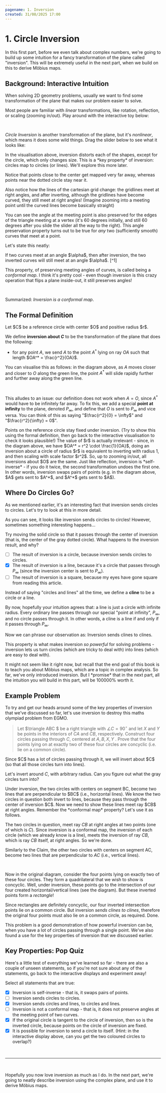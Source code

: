 ```yaml
---
pagename: 1. Inversion
created: 31/08/2025 17:00
---
```


# 1. Circle Inversion

In this first part, before we even talk about complex numbers, we're going to build up some intuition for a fancy transformation of the plane called "inversion". This will be extremely useful in the next part, when we build on this to derive Möbius maps.

## Background: Interactive Intuition

When solving 2D geometry problems, usually we want to find some transformation of the plane that makes our problem easier to solve.

Most people are familiar with *linear* transformations, like rotation, reflection, or scaling (zooming in/out). Play around with the interactive toy below:

<LinearTransformations/>


<br/>

*Circle Inversion* is another transformation of the plane, but it's *nonlinear*, which means it does some wild things. Drag the slider below to see what it looks like:

<Inversion/>

<KeyIdea>
In the visualisation above, inversion distorts each of the shapes, except for the circle, which only changes size. This is a *key property* of inversion: circles map to circles (or lines). We'll explore this more later.
</KeyIdea>

Notice that points close to the center get mapped very far away, whereas points near the dotted circle stay near it.

Also notice how the lines of the cartesian grid change: the gridlines meet at right angles, and after inverting, although the gridlines have become curved, they still meet at right angles! (Imagine zooming into a meeting point until the curved lines become basically straight)

You can see the angle at the meeting point is also preserved for the edges of the triangle meeting at a vertex (it's 60 degrees initially, and still 60 degrees after you slide the slider all the way to the right). This angle preservation property turns out to be true for *any* two (sufficiently smooth) curves that meet at a point.

Let's state this neatly:

<KeyIdea>
If two curves meet at an angle $\alpha$, then after inversion, the two inverted curves will still meet at an angle $\alpha$. [^1]

<div className="flex justify-center items-center">
    <AUTOSVG src='mobius/inversion/conformalmap.svg' width='300' height='180'/>
</div>

This property, of preserving meeting angles of curves, is called being a *conformal map*. I think it's pretty cool - even though inversion is this crazy operation that flips a plane inside-out, it still preserves angles!

<br/>

Summarized: *Inversion is a conformal map*.
</KeyIdea>

[^1]: This is hard to prove using pure Euclidean geometry, since we need the notion of "tangent lines" to curves, meaning we need the notion of a 2D derivative. This is where complex analysis is useful!

## The Formal Definition

<Defn name="Inversion">
Let $C$ be a reference circle with center $O$ and positive radius $r$.

We define **inversion about $C$** to be the transformation of the plane that does the following:

- for any point $A$, we send $A$ to the point $A^*$ lying on ray $OA$ such that length $OA^* = \frac{r^2}{OA}$.

<div className="flex justify-center items-center mt-2">
    <AUTOSVG src='mobius/inversion/defn.svg' width='200' height='200'/>
</div>

You can visualise this as follows: in the diagram above, as $A$ moves closer and closer to $O$ along the green line, the point $A^*$ will slide rapidly further and further away along the green line.

<br/>

This alludes to an issue: our definition does not work when $A=O$, since $A^*$ would have to be infinitely far away. To fix this, we add a special **point at infinity** to the plane, denoted $P_\infty$, and define that $O$ is sent to $P_\infty$ and vice versa. You can think of this as saying "$\frac{r^2}{0} = \infty$" and "$\frac{r^2}{\infty} = 0$".
</Defn>

<Example>
Points on the reference circle stay fixed under inversion. (Try to show this using the formal definition, then go back to the interactive visualisation to check it looks plausible!)
</Example>

<Example>
The value of $r$ is actually irrelevant - since, in the diagram above, we have $OA^* = r^2 \cdot \frac{1}{OA}$, doing an inversion about a circle of radius $r$ is equivalent to inverting with radius 1, and then scaling with scale factor $r^2$. So, up to zooming in/out, all inversions about $O$ are the same.
</Example>

<KeyIdea>
Just like reflection, inversion is *self-inverse* - if you do it twice, the second transformation undoes the first one. In other words, inversion swaps pairs of points (e.g. in the diagram above, $A$ gets sent to $A^*$, and $A^*$ gets sent to $A$).
</KeyIdea>

## Where Do Circles Go?

As we mentioned earlier, it's an interesting fact that inversion sends circles to circles. Let's try to look at this in more detail.

<InversionCircle/>

As you can see, it looks like inversion sends circles to circles! However, sometimes something interesting happens...

<Quiz>
Try moving the solid circle so that it passes through the center of inversion (that is, the center of the gray dotted circle). What happens to the inversion result, and why?

- [ ] The result of inversion is a circle, because inversion sends circles to circles.
- [x] The result of inversion is a line, because it's a circle that passes through $P_\infty$ (since the inversion center is sent to $P_\infty$).
- [ ] The result of inversion is a square, because my eyes have gone square from reading this article.
</Quiz>

<Defn name="cline">Instead of saying "circles and lines" all the time, we define a **cline** to be a circle or a line.

By now, hopefully your intuition agrees that: a line is just a circle with infinite radius. Every ordinary line passes through our special "point at infinity", $P_\infty$, and no circle passes through it. In other words, a cline is a line if and only if it passes through $P_\infty$.
</Defn>

Now we can phrase our observation as:
<KeyIdea>
Inversion sends clines to clines.
</KeyIdea>

This property is what makes inversion *so powerful* for solving problems - inversion lets us turn circles (which are tricky to deal with) into lines (which are easy to deal with).

<KeyIdea>
It might not seem like it right now, but recall that the end goal of this book is to teach you about Möbius maps, which are a topic in complex analysis. So far, we've only introduced inversion. But I *promise* that in the <DiscreetLink href="2-mobius" internal>next part</DiscreetLink>, all the intuition you will build in this part, will be 100000% worth it.
</KeyIdea>

## Example Problem

To try and get our heads around some of the key properties of inversion that we've discussed so far, let's use inversion to destroy this maths olympiad problem from EGMO.

> Let $\triangle ABC $ be a right triangle with $\angle C = 90^{\circ}$ and let $X$ and $Y$ be points in the interiors of $CA$ and $CB$, respectively.
> Construct four circles passing through $C$, centered at $A, B, X, Y$ . Prove that the four points lying on at exactly two of these four circles are concyclic (i.e. lie on a common circle).
> <div className="flex justify-center items-center mt-2"> <AUTOSVG src='mobius/inversion/exampleproblem.svg' width='300' height='300'/> </div>

<Proof type="Solution" unquoted>
Since $C$ has a lot of circles passing through it, we will invert about $C$ (so that all those circles turn into lines).

<Spoiler>

Let's invert around $C$, with arbitrary radius. Can you figure out what the gray circles turn into?

<div className="flex justify-center items-center mt-2"> <AUTOSVG src='mobius/inversion/exampleinverted.svg' width='300' height='300'/> </div>

<Thm type="Claim">
Under inversion, the two circles with centers on segment BC, become two lines that are perpendicular to $BC$ (i.e., horizontal lines).
<Proof outofline>
We know the two circles in question both invert to lines, because they pass through the center of inversion $C$. Now we need to show these lines meet ray $CB$ at right angles. Remember the *conformal map* property? Let's use it as follows.

The two circles in question, meet ray $CB$ at right angles at two points (one of which is $C$). Since inversion is a conformal map, the inversion of each circle (which we already know is a line), meets the inversion of ray $CB$, which is ray $CB$ itself, at right angles. So we're done.
</Proof>
</Thm>

Similarly to the Claim, the other two circles with centers on segment AC, become two lines that are perpendicular to $AC$ (i.e., vertical lines).

<br/>

Now in the original diagram, consider the four points lying on exactly two of these four circles. They form a quadrilateral that we wish to show is concyclic. Well, under inversion, these points go to the intersection of our four created horizontal/vertical lines (see the diagram). But these inverted points form a *rectangle*!

Since rectangles are definitely concyclic, our four inverted intersection points lie on a common circle. But inversion *sends clines to clines*, therefore the original four points must also lie on a common circle, as required. Done.

</Spoiler>

This problem is a good demonstration of how powerful inversion can be, when you have a lot of circles passing through a single point. We've also found a use for the key properties of inversion that we discussed earlier.

</Proof>


## Key Properties: Pop Quiz

Here's a little test of everything we've learned so far - there are also a couple of unseen statements, so if you're not sure about any of the statements, go back to the interactive displays and experiment away!

<Quiz multi>
Select all statements that are true:

- [x] Inversion is self-inverse - that is, it swaps pairs of points.
- [ ] Inversion sends circles to circles.
- [x] Inversion sends circles and lines, to circles and lines.
- [ ] Inversion is not a conformal map - that is, it does not preserve angles at the meeting point of two curves.
- [x] If the original circle is tangent to the circle of inversion, then so is the inverted circle, because points on the circle of inversion are fixed.
- [x] It is possible for inversion to send a circle to itself. (Hint: in the interactive display above, can you get the two coloured circles to overlap?)
</Quiz>

<br/>
<hr/>
<br/>

Hopefully you now love inversion as much as I do. In the next part, we're going to neatly describe inversion using the complex plane, and use it to derive Möbius maps.